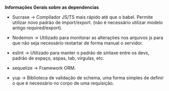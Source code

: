 **Informações Gerais sobre as dependencias**

* Sucrase -> Compilador JS/TS mais rápido até que o babel. Permite utilizar novo padrão de import/export. (não é necessário utilizar modelo antigo required/export).

* Nodemon -> Utilizado para monitorar as alterações nos arquivos js para que não seja necessário restartar de forma manual o servidor.

* eslint -> Utilizado para manter o padrão de sintaxe entre os devs, padrão de espaço, aspas, tab, virgulas, etc.

* sequelize -> Framework ORM.

* yup -> Biblioteca de validação de schema, uma forma simples de definir o que é necessário no corpo de uma requisição.
